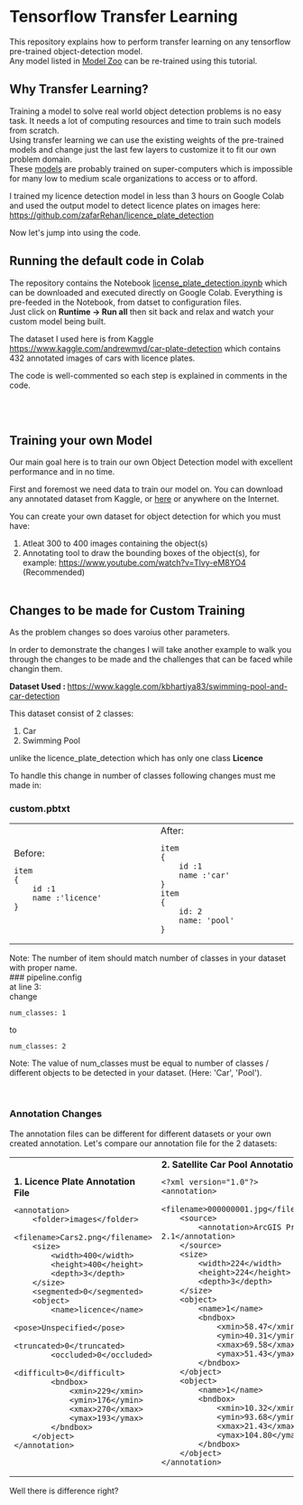 # Tensorflow Transfer Learning
This repository explains how to perform transfer learning on any tensorflow pre-trained object-detection model.</br>
Any model listed in <a href="https://github.com/tensorflow/models/blob/master/research/object_detection/g3doc/tf2_detection_zoo.md">Model Zoo</a> can be re-trained using this tutorial.

## Why Transfer Learning?
Training a model to solve real world object detection problems is no easy task. It needs a lot of computing resources and time to train such models from scratch. </br>
Using transfer learning we can use the existing weights of the pre-trained models and change just the last few layers to customize it to fit our own problem domain. </br>
These <a href="https://github.com/tensorflow/models/blob/master/research/object_detection/g3doc/tf2_detection_zoo.md">models</a> are probably trained on super-computers which is impossible for many low to medium scale organizations to access or to afford. </br>

I trained my licence detection model in less than 3 hours on Google Colab and used the output model to detect licence plates on images here: https://github.com/zafarRehan/licence_plate_detection

Now let's jump into using the code.

## Running the default code in Colab
The repository contains the Notebook <a href="/license_plate_detection.ipynb">license_plate_detection.ipynb</a> which can be downloaded and executed directly on Google Colab.
Everything is pre-feeded in the Notebook, from datset to configuration files. </br>
Just click on <b>Runtime -> Run all</b> then sit back and relax and watch your custom model being built.</br>

The dataset I used here is from Kaggle https://www.kaggle.com/andrewmvd/car-plate-detection which contains 432 annotated images of cars with licence plates.</br>

The code is well-commented so each step is explained in comments in the code.

</br>
</br>

## Training your own Model
Our main goal here is to train our own Object Detection model with excellent performance and in no time.</br>

First and foremost we need data to train our model on. You can download any annotated dataset from Kaggle, or <a href="https://towardsai.net/p/computer-vision/50-object-detection-datasets-from-different-industry-domains">here</a> or anywhere on the Internet.</br>

You can create your own dataset for object detection for which you must have: </br>
1. Atleat 300 to 400 images containing the object(s)
2. Annotating tool to draw the bounding boxes of the object(s), for example: https://www.youtube.com/watch?v=Tlvy-eM8YO4 (Recommended)</br></br>

## Changes to be made for Custom Training
As the problem changes so does varoius other parameters.</br>

In order to demonstrate the changes I will take another example to walk you through the changes to be made and the challenges that can be faced while changin them.

<b>Dataset Used : </b> https://www.kaggle.com/kbhartiya83/swimming-pool-and-car-detection

This dataset consist of 2 classes: </br> 
1. Car <br>
2. Swimming Pool

unlike the licence_plate_detection which has only one class <b> Licence </b> </br>

To handle this change in number of classes following changes must me made in:
### custom.pbtxt
<table>
<tr>
<td width=400>
Before:

    item
    {
        id :1
        name :'licence'
    }
    
    
    
    
</td>
<td width=400>
After:

    item
    {
        id :1
        name :'car'
    }
    item
    {
        id: 2
        name: 'pool'
    }
    
</td>
</tr>
</table>
Note: The number of item should match number of classes in your dataset with proper name. </br>
### pipeline.config</br>
at line 3:</br>
change

    num_classes: 1
to

    num_classes: 2
    
Note: The value of num_classes must be equal to number of classes / different objects to be detected in your dataset. (Here: 'Car', 'Pool').</br>

</br>

### Annotation Changes
The annotation files can be different for different datasets or your own created annotation.
Let's compare our annotation file for the 2 datasets: </br>

<table>
<tr>
<td width=400>
<b>1. Licence Plate Annotation File</b>

    <annotation>
        <folder>images</folder>
        <filename>Cars2.png</filename>
        <size>
            <width>400</width>
            <height>400</height>
            <depth>3</depth>
        </size>
        <segmented>0</segmented>
        <object>
            <name>licence</name>
            <pose>Unspecified</pose>
            <truncated>0</truncated>
            <occluded>0</occluded>
            <difficult>0</difficult>
            <bndbox>
                <xmin>229</xmin>
                <ymin>176</ymin>
                <xmax>270</xmax>
                <ymax>193</ymax>
            </bndbox>
        </object>
    </annotation>      
</td>   
<td width=400>
<b>2. Satellite Car Pool Annotation File</b></br>

    <?xml version="1.0"?>
    <annotation>
        <filename>000000001.jpg</filename>
        <source>
            <annotation>ArcGIS Pro 2.1</annotation>
        </source>
        <size>
            <width>224</width>
            <height>224</height>
            <depth>3</depth>
        </size>
        <object>
            <name>1</name>
            <bndbox>
                <xmin>58.47</xmin>
                <ymin>40.31</ymin>
                <xmax>69.58</xmax>
                <ymax>51.43</ymax>
            </bndbox>
        </object>
        <object>
            <name>1</name>
            <bndbox>
                <xmin>10.32</xmin>
                <ymin>93.68</ymin>
                <xmax>21.43</xmax>
                <ymax>104.80</ymax>
            </bndbox>
        </object>
    </annotation>
</td>
</tr>
</table>

Well there is difference right? 


